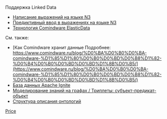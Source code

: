 Поддержка Linked Data
- [Написание выражений на языке N3](https://kb.comindware.ru/article/%D0%9D%D0%B0%D0%BF%D0%B8%D1%81%D0%B0%D0%BD%D0%B8%D0%B5-%D0%B2%D1%8B%D1%80%D0%B0%D0%B6%D0%B5%D0%BD%D0%B8%D0%B9-%D0%BD%D0%B0-%D1%8F%D0%B7%D1%8B%D0%BA%D0%B5-n3-2401.html)
- [Предиктивный ввод в выражениях на языке N3](https://kb.comindware.ru/article/%D0%9F%D1%80%D0%B5%D0%B4%D0%B8%D0%BA%D1%82%D0%B8%D0%B2%D0%BD%D1%8B%D0%B9-%D0%B2%D0%B2%D0%BE%D0%B4-%D0%B2-%D0%B2%D1%8B%D1%80%D0%B0%D0%B6%D0%B5%D0%BD%D0%B8%D1%8F%D1%85-%D0%BD%D0%B0-%D1%8F%D0%B7%D1%8B%D0%BA%D0%B5-n3-2482.html)
- [Технология Comindware ElasticData](https://kb.comindware.ru/article/tehnologiya-comindware-elasticdata-4584.html)

См. также:
- [Как Comindware хранит данные Подробнее: https://www.comindware.ru/blog/%D0%BA%D0%B0%D0%BA-comindware-%D1%85%D1%80%D0%B0%D0%BD%D0%B8%D1%82-%D0%B4%D0%B0%D0%BD%D0%BD%D1%8B%D0%B5/](https://www.comindware.ru/blog/%D0%BA%D0%B0%D0%BA-comindware-%D1%85%D1%80%D0%B0%D0%BD%D0%B8%D1%82-%D0%B4%D0%B0%D0%BD%D0%BD%D1%8B%D0%B5/)
- [База данных Apache Ignite](https://www.comindware.ru/assets/dl2/pdf/comindware-presentation-database.pdf)
- [Моделирование знаний на графах / Триплеты: субъект-предикат-объект](https://kb.comindware.ru/article/modelirovanie-znanij-na-grafah-4857.html)
- [Структура описания онтологий](https://kb.comindware.ru/article/%D0%A1%D1%82%D1%80%D1%83%D0%BA%D1%82%D1%83%D1%80%D0%B0-%D0%BE%D0%BF%D0%B8%D1%81%D0%B0%D0%BD%D0%B8%D1%8F-%D0%BE%D0%BD%D1%82%D0%BE%D0%BB%D0%BE%D0%B3%D0%B8%D0%B9-1478.html)

[Price](https://www.comindware.ru/comindware-pricing/)
